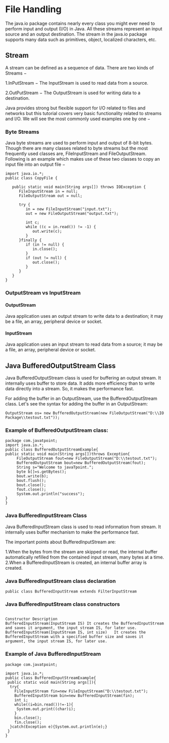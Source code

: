 # File Handling
The java.io package contains nearly every class you might ever need to perform input and output (I/O) in Java. All these streams represent an input source and an output destination. The stream in the java.io package supports many data such as primitives, object, localized characters, etc.

## Stream
A stream can be defined as a sequence of data. There are two kinds of Streams −

1.InPutStream − The InputStream is used to read data from a source.

2.OutPutStream − The OutputStream is used for writing data to a destination.

Java provides strong but flexible support for I/O related to files and networks but this tutorial covers very basic functionality related to streams and I/O. We will see the most commonly used examples one by one −

### Byte Streams
Java byte streams are used to perform input and output of 8-bit bytes. Though there are many classes related to byte streams but the most frequently used classes are, FileInputStream and FileOutputStream. Following is an example which makes use of these two classes to copy an input file into an output file −

```
import java.io.*;
public class CopyFile {

   public static void main(String args[]) throws IOException {  
      FileInputStream in = null;
      FileOutputStream out = null;

      try {
         in = new FileInputStream("input.txt");
         out = new FileOutputStream("output.txt");
         
         int c;
         while ((c = in.read()) != -1) {
            out.write(c);
         }
      }finally {
         if (in != null) {
            in.close();
         }
         if (out != null) {
            out.close();
         }
      }
   }
}
```
### OutputStream vs InputStream
#### OutputStream
Java application uses an output stream to write data to a destination; it may be a file, an array, peripheral device or socket.

#### InputStream
Java application uses an input stream to read data from a source; it may be a file, an array, peripheral device or socket.

## Java BufferedOutputStream Class
Java BufferedOutputStream class is used for buffering an output stream. It internally uses buffer to store data. It adds more efficiency than to write data directly into a stream. So, it makes the performance fast.

For adding the buffer in an OutputStream, use the BufferedOutputStream class. Let's see the syntax for adding the buffer in an OutputStream:
```
OutputStream os= new BufferedOutputStream(new FileOutputStream("D:\\IO Package\\testout.txt"));  
```
### Example of BufferedOutputStream class:
```
package com.javatpoint;  
import java.io.*;  
public class BufferedOutputStreamExample{    
public static void main(String args[])throws Exception{    
     FileOutputStream fout=new FileOutputStream("D:\\testout.txt");    
     BufferedOutputStream bout=new BufferedOutputStream(fout);    
     String s="Welcome to javaTpoint.";    
     byte b[]=s.getBytes();    
     bout.write(b);    
     bout.flush();    
     bout.close();    
     fout.close();    
     System.out.println("success");    
}    
}  

```

### Java BufferedInputStream Class
Java BufferedInputStream class is used to read information from stream. It internally uses buffer mechanism to make the performance fast.

The important points about BufferedInputStream are:

1.When the bytes from the stream are skipped or read, the internal buffer automatically refilled from the contained input stream, many bytes at a time.
2.When a BufferedInputStream is created, an internal buffer array is created.

### Java BufferedInputStream class declaration
```
public class BufferedInputStream extends FilterInputStream  
```
### Java BufferedInputStream class constructors
```

Constructor	Description
BufferedInputStream(InputStream IS)	It creates the BufferedInputStream and saves it argument, the input stream IS, for later use.
BufferedInputStream(InputStream IS, int size)	It creates the BufferedInputStream with a specified buffer size and saves it argument, the input stream IS, for later use.
```
### Example of Java BufferedInputStream

```
package com.javatpoint;  
   
import java.io.*;  
public class BufferedInputStreamExample{    
 public static void main(String args[]){    
  try{    
    FileInputStream fin=new FileInputStream("D:\\testout.txt");    
    BufferedInputStream bin=new BufferedInputStream(fin);    
    int i;    
    while((i=bin.read())!=-1){    
     System.out.print((char)i);    
    }    
    bin.close();    
    fin.close();    
  }catch(Exception e){System.out.println(e);}    
 }    
}  
```

